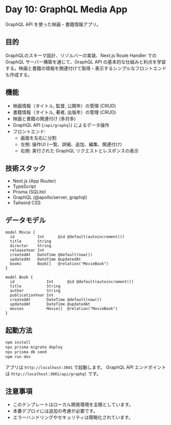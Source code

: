 # Day 10: GraphQL Media App

GraphQL API を使った映画・書籍情報アプリ。

## 目的

GraphQLのスキーマ設計、リゾルバーの実装、Next.js Route Handler での GraphQL サーバー構築を通じて、GraphQL API の基本的な仕組みと利点を学習する。映画と書籍の情報を関連付けて取得・表示するシンプルなフロントエンドも作成する。

## 機能

- 映画情報（タイトル, 監督, 公開年）の管理 (CRUD)
- 書籍情報（タイトル, 著者, 出版年）の管理 (CRUD)
- 映画と書籍の関連付け (多対多)
- GraphQL API (`/api/graphql`) によるデータ操作
- フロントエンド:
  - 画面を左右に分割
  - 左側: 操作UI (一覧、詳細、追加、編集、関連付け)
  - 右側: 実行された GraphQL リクエストとレスポンスの表示

## 技術スタック

- Next.js (App Router)
- TypeScript
- Prisma (SQLite)
- GraphQL (@apollo/server, graphql)
- Tailwind CSS

## データモデル

```prisma
model Movie {
  id          Int      @id @default(autoincrement())
  title       String
  director    String
  releaseYear Int
  createdAt   DateTime @default(now())
  updatedAt   DateTime @updatedAt
  books       Book[]   @relation("MovieBook")
}

model Book {
  id              Int      @id @default(autoincrement())
  title           String
  author          String
  publicationYear Int
  createdAt       DateTime @default(now())
  updatedAt       DateTime @updatedAt
  movies          Movie[]  @relation("MovieBook")
}
```

## 起動方法

```bash
npm install
npx prisma migrate deploy
npx prisma db seed
npm run dev
```

アプリは `http://localhost:3001` で起動します。
GraphQL API エンドポイントは `http://localhost:3001/api/graphql` です。

## 注意事項

- このテンプレートはローカル開発環境を主眼としています。
- 本番デプロイには追加の考慮が必要です。
- エラーハンドリングやセキュリティは簡略化されています。

